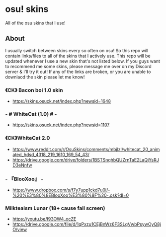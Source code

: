 # osu! skins
All of the osu skins that I use!

## About
I usually switch between skins every so often on osu! So this repo will contain links/files to all of the skins that I actively use. This repo will be updated whenever I use a new skin that's not listed below. If you guys want to recommend me some skins, please message me over on my Discord server & I'll try it out! If any of the links are broken, or you are unable to downlaod the skin please let me know!

### 《CK》 Bacon boi 1.0 skin
- https://skins.osuck.net/index.php?newsid=1648

### - # WhiteCat (1.0) # -
- https://skins.osuck.net/index.php?newsid=1107

### 《CK》WhiteCat 2.0
- https://www.reddit.com/r/OsuSkins/comments/mbjlzl/whitecat_20_animated_hdsd_4318_219_1610_169_54_43/
- https://drive.google.com/drive/folders/1BSTSnqhbQUZrnTaE2LaQjYsRJD3eNnfw

### - 『BlooXoo』 -
- https://www.dropbox.com/s/f7y7upp1ckd7u0i/-%20%E3%80%8EBlooXoo%E3%80%8F%20-.osk?dl=0

### Milkteaism Lunar (18+ cause fail screen)
- https://youtu.be/I93OW4_ocZE 
- https://drive.google.com/file/d/1qPxzu1CEjBnWz6F3SLqVwbPsywOyQ8jO/view
